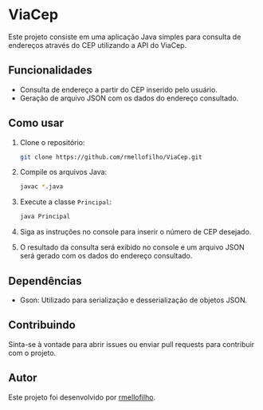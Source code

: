 # ViaCep

Este projeto consiste em uma aplicação Java simples para consulta de endereços através do CEP utilizando a API do ViaCep.

## Funcionalidades

- Consulta de endereço a partir do CEP inserido pelo usuário.
- Geração de arquivo JSON com os dados do endereço consultado.

## Como usar

1. Clone o repositório:

    ```bash
    git clone https://github.com/rmellofilho/ViaCep.git
    ```

2. Compile os arquivos Java:

    ```bash
    javac *.java
    ```

3. Execute a classe `Principal`:

    ```bash
    java Principal
    ```

4. Siga as instruções no console para inserir o número de CEP desejado.

5. O resultado da consulta será exibido no console e um arquivo JSON será gerado com os dados do endereço consultado.

## Dependências

- Gson: Utilizado para serialização e desserialização de objetos JSON.

## Contribuindo

Sinta-se à vontade para abrir issues ou enviar pull requests para contribuir com o projeto.

## Autor

Este projeto foi desenvolvido por [rmellofilho](https://github.com/rmellofilho).
